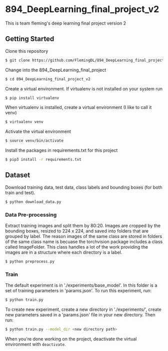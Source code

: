 # 894_DeepLearning_final_project_v2
This is team fleming's deep learning final project version 2

## Getting Started
Clone this repository
```bash
$ git clone https://github.com/FlemingDL/894_DeepLearning_final_project_v2.git
```
Change into the 894_DeepLearning_final_project
```bash
$ cd 894_DeepLearning_final_project_v2
```
Create a virtual environment.  If virtualenv is not installed on your system run
```bash
$ pip install virtualenv
```
When virtualenv is installed, create a virtual environment (I like to call it venv)
```bash
$ virtualenv venv
```
Activate the virtual environment
```bash
$ source venv/bin/activate
```
Install the packages in requirements.txt for this project
```bash
$ pip3 install -r requirements.txt
```

## Dataset
Download training data, test data, class labels and bounding boxes (for both train and test).
```bash
$ python download_data.py
```

### Data Pre-processing
Extract training images and split them by 80:20.  Images are cropped by the bounding boxes, resized to 224 x 224, and
saved into folders that are grouped by label.  The reason images of the same class are stored in folders of the same
class name is becuase the torchvision package includes a class called ImageFolder.  This class handles a lot of the work
providing the images are in a structure where each directory is a label.
```bash
$ python preprocess.py
```

### Train
The default experiment is in './experiments/base_model'.  In this folder is a set of training parameters in
'params.json'.  To run this experiment, run: 
```bash
$ python train.py
```
To create new experiment, create a new directory in './experiments/', create new parameters saved in a 'params.json'
file in your new directory.  Then run:
```bash
$ python train.py --model_dir <new directory path>
```

When you're done working on the project, deactivate the virtual environment with `deactivate`.
